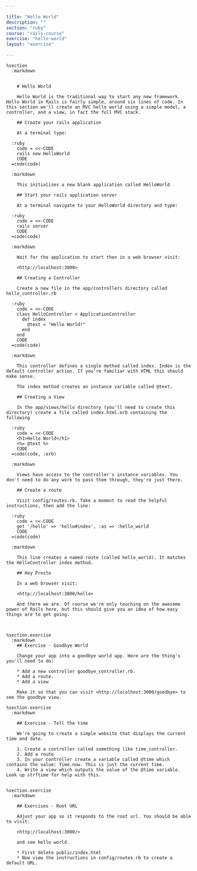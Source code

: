```yaml
---

title: "Hello World"
description: ""
section: "ruby"
course: "rails-course"
exercise: "hello-world"
layout: "exercise"

---
```


    %section
      :markdown


        # Hello World

        Hello World is the traditional way to start any new framework. Hello World in Rails is fairly simple, around six lines of code. In this section we'll create an MVC hello world using a simple model, a controller, and a view, in fact the full MVC stack.

        ## Create your rails application

        At a terminal type:

      :ruby
        code = <<-CODE
        rails new HelloWorld
        CODE
      =code(code)

      :markdown

        This initialises a new blank application called HelloWorld

        ## Start your rails application server

        At a terminal navigate to your HelloWorld directory and type:

      :ruby
        code = <<-CODE
        rails server
        CODE
      =code(code)

      :markdown

        Wait for the application to start then in a web browser visit:

        <http://localhost:3000>

        ## Creating a Controller

        Create a new file in the app/controllers directory called hello_controller.rb

      :ruby
        code = <<-CODE
        class HelloController < ApplicationController
          def index
            @text = "Hello World!"
          end
        end
        CODE
      =code(code)

      :markdown

        This controller defines a single method called index. Index is the default controller action. If you're familiar with HTML this should make sense.

        The index method creates an instance variable called @text.

        ## Creating a View

        In the app/views/hello directory (you'll need to create this directory) create a file called index.html.erb containing the following

      :ruby
        code = <<-CODE
        <h1>Hello World</h1>
        <%= @text %>
        CODE
      =code(code, :erb)

      :markdown

        Views have access to the controller's instance variables. You don't need to do any work to pass them through, they're just there.

        ## Create a route

        Visit config/routes.rb. Take a moment to read the helpful instructions, then add the line:

      :ruby
        code = <<-CODE
        get '/hello' => 'hello#index', :as => :hello_world
        CODE
      =code(code)

      :markdown

        This line creates a named route (called hello_world). It matches the HelloController index method.

        ## Hey Presto

        In a web browser visit:

        <http://localhost:3000/hello>

        And there we are. Of course we're only touching on the awesome power of Rails here, but this should give you an idea of how easy things are to get going.



    %section.exercise
      :markdown
        ## Exercise - Goodbye World

        Change your app into a goodbye world app. Here are the thing's you'll need to do:

        * Add a new controller goodbye_controller.rb.
        * Add a route.
        * Add a view

        Make it so that you can visit <http://localhost:3000/goodbye> to see the goodbye view.

    %section.exercise
      :markdown

        ## Exercise - Tell the time

        We're going to create a simple website that displays the current time and date.

        1. Create a controller called something like time_controller.
        2. Add a route
        3. In your controller create a variable called @time which contains the value: Time.now. This is just the current time.
        4. Write a view which outputs the value of the @time variable. Look up strftime for help with this.


    %section.exercise
      :markdown

        ## Exercises - Root URL

        Adjust your app so it responds to the root url. You should be able to visit:

        <http://localhost:3000/>

        and see hello world.

        * First delete public/index.html
        * Now view the instructions in config/routes.rb to create a default URL.
